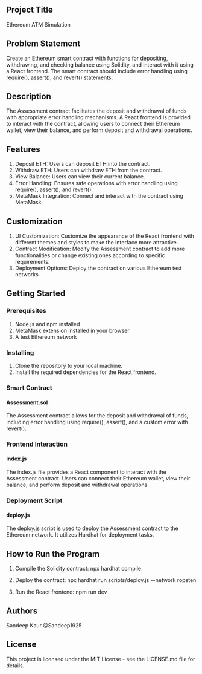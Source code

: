 ## Project Title  
Ethereum ATM Simulation

## Problem Statement
Create an Ethereum smart contract with functions for depositing, withdrawing, and checking balance using Solidity, and interact with it using a React frontend. The smart contract should include error handling using require(), assert(), and revert() statements.

## Description  
The Assessment contract facilitates the deposit and withdrawal of funds with appropriate error handling mechanisms. A React frontend is provided to interact with the contract, allowing users to connect their Ethereum wallet, view their balance, and perform deposit and withdrawal operations.

## Features
1. Deposit ETH: Users can deposit ETH into the contract.
2. Withdraw ETH: Users can withdraw ETH from the contract.
3. View Balance: Users can view their current balance.
4. Error Handling: Ensures safe operations with error handling using require(), assert(), and revert().
5. MetaMask Integration: Connect and interact with the contract using MetaMask.

## Customization

1. UI Customization: Customize the appearance of the React frontend with different themes and styles to make the interface more attractive.
2. Contract Modification: Modify the Assessment contract to add more functionalities or change existing ones according to specific requirements.
3. Deployment Options: Deploy the contract on various Ethereum test networks 

## Getting Started

### Prerequisites

1. Node.js and npm installed
2. MetaMask extension installed in your browser
3. A test Ethereum network

### Installing  
1. Clone the repository to your local machine.
2. Install the required dependencies for the React frontend.

### Smart Contract

#### Assessment.sol
The Assessment contract allows for the deposit and withdrawal of funds, including error handling using require(), assert(), and a custom error with revert().

### Frontend Interaction

#### index.js
The index.js file provides a React component to interact with the Assessment contract. Users can connect their Ethereum wallet, view their balance, and perform deposit and withdrawal operations.

### Deployment Script

#### deploy.js
The deploy.js script is used to deploy the Assessment contract to the Ethereum network. It utilizes Hardhat for deployment tasks.

   

    
## How to Run the Program  

1. Compile the Solidity contract:
npx hardhat compile

2. Deploy the contract:
npx hardhat run scripts/deploy.js --network ropsten

3. Run the React frontend:
npm run dev 

  


## Authors  
Sandeep Kaur @Sandeep1925

## License  
This project is licensed under the MIT License - see the LICENSE.md file for details.  


